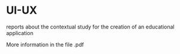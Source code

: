 # UI-UX
reports about the contextual study for the creation of an educational application

More information in the file .pdf
